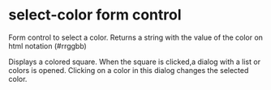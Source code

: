 # select-color form control

Form control to select a color. Returns a string with the value of the color on html notation (#rrggbb)

Displays a colored square. When the square is clicked,a dialog with a list or colors is opened. Clicking on a color in this dialog changes the selected color.
